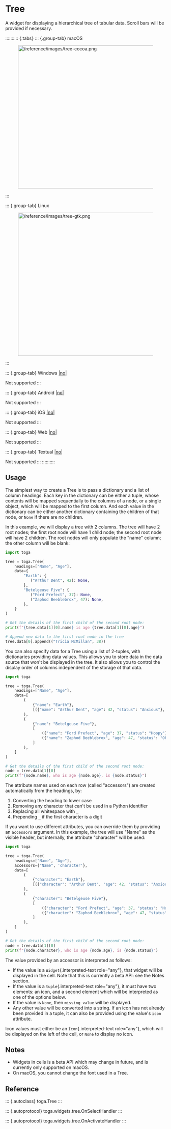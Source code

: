 # Tree

A widget for displaying a hierarchical tree of tabular data. Scroll bars
will be provided if necessary.

:::::::::: {.tabs}
::: {.group-tab}
macOS

<figure class="align-center">
<img src="/reference/images/tree-cocoa.png" width="450"
alt="/reference/images/tree-cocoa.png" />
</figure>
:::

::: {.group-tab}
Linux

<figure class="align-center">
<img src="/reference/images/tree-gtk.png" width="450"
alt="/reference/images/tree-gtk.png" />
</figure>
:::

::: {.group-tab}
Windows [\|no\|](##SUBST##|no|)

Not supported
:::

::: {.group-tab}
Android [\|no\|](##SUBST##|no|)

Not supported
:::

::: {.group-tab}
iOS [\|no\|](##SUBST##|no|)

Not supported
:::

::: {.group-tab}
Web [\|no\|](##SUBST##|no|)

Not supported
:::

::: {.group-tab}
Textual [\|no\|](##SUBST##|no|)

Not supported
:::
::::::::::

## Usage

The simplest way to create a Tree is to pass a dictionary and a list of
column headings. Each key in the dictionary can be either a tuple, whose
contents will be mapped sequentially to the columns of a node, or a
single object, which will be mapped to the first column. And each value
in the dictionary can be either another dictionary containing the
children of that node, or `None` if there are no children.

In this example, we will display a tree with 2 columns. The tree will
have 2 root nodes; the first root node will have 1 child node; the
second root node will have 2 children. The root nodes will only populate
the "name" column; the other column will be blank:

``` python
import toga

tree = toga.Tree(
    headings=["Name", "Age"],
    data={
        "Earth": {
           ("Arthur Dent", 42): None,
        },
        "Betelgeuse Five": {
           ("Ford Prefect", 37): None,
           ("Zaphod Beeblebrox", 47): None,
        },
    }
)

# Get the details of the first child of the second root node:
print(f"{tree.data[1][0].name} is age {tree.data[1][0].age}")

# Append new data to the first root node in the tree
tree.data[0].append(("Tricia McMillan", 38))
```

You can also specify data for a Tree using a list of 2-tuples, with
dictionaries providing data values. This allows you to store data in the
data source that won't be displayed in the tree. It also allows you to
control the display order of columns independent of the storage of that
data.

``` python
import toga

tree = toga.Tree(
    headings=["Name", "Age"],
    data=[
        (
            {"name": "Earth"},
            [({"name": "Arthur Dent", "age": 42, "status": "Anxious"}, None)]
        ),
        (
            {"name": "Betelgeuse Five"},
            [
                ({"name": "Ford Prefect", "age": 37, "status": "Hoopy"}, None),
                ({"name": "Zaphod Beeblebrox", "age": 47, "status": "Oblivious"}, None),
            ]
        ),
    ]
)

# Get the details of the first child of the second root node:
node = tree.data[1][0]
print(f"{node.name}, who is age {node.age}, is {node.status}")
```

The attribute names used on each row (called "accessors") are created
automatically from the headings, by:

1.  Converting the heading to lower case
2.  Removing any character that can't be used in a Python identifier
3.  Replacing all whitespace with `_`
4.  Prepending `_` if the first character is a digit

If you want to use different attributes, you can override them by
providing an `accessors` argument. In this example, the tree will use
"Name" as the visible header, but internally, the attribute "character"
will be used:

``` python
import toga

tree = toga.Tree(
    headings=["Name", "Age"],
    accessors={"Name", 'character'},
    data=[
        (
            {"character": "Earth"},
            [({"character": "Arthur Dent", "age": 42, "status": "Anxious"}, None)]
        ),
        (
            {"character": "Betelgeuse Five"},
            [
                ({"character": "Ford Prefect", "age": 37, "status": "Hoopy"}, None),
                ({"character": "Zaphod Beeblebrox", "age": 47, "status": "Oblivious"}, None),
            ]
        ),
    ]
)

# Get the details of the first child of the second root node:
node = tree.data[1][0]
print(f"{node.character}, who is age {node.age}, is {node.status}")
```

The value provided by an accessor is interpreted as follows:

- If the value is a `Widget`{.interpreted-text role="any"}, that widget
  will be displayed in the cell. Note that this is currently a beta API:
  see the Notes section.
- If the value is a `tuple`{.interpreted-text role="any"}, it must have
  two elements: an icon, and a second element which will be interpreted
  as one of the options below.
- If the value is `None`, then `missing_value` will be displayed.
- Any other value will be converted into a string. If an icon has not
  already been provided in a tuple, it can also be provided using the
  value's `icon` attribute.

Icon values must either be an `Icon`{.interpreted-text role="any"},
which will be displayed on the left of the cell, or `None` to display no
icon.

## Notes

- Widgets in cells is a beta API which may change in future, and is
  currently only supported on macOS.
- On macOS, you cannot change the font used in a Tree.

## Reference

::: {.autoclass}
toga.Tree
:::

::: {.autoprotocol}
toga.widgets.tree.OnSelectHandler
:::

::: {.autoprotocol}
toga.widgets.tree.OnActivateHandler
:::
